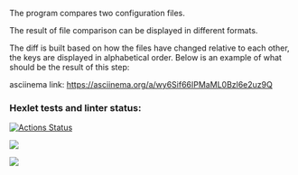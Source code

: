 
The program compares two configuration files.

The result of file comparison can be displayed in different formats.

The diff is built based on how the files have changed relative to each other, the keys are displayed in alphabetical order. Below is an example of what should be the result of this step:

asciinema link:
https://asciinema.org/a/wy6Sif66IPMaML0Bzl6e2uz9Q

### Hexlet tests and linter status:
[![Actions Status](https://github.com/Daukaevt/java-project-71/workflows/hexlet-check/badge.svg)](https://github.com/Daukaevt/java-project-71/actions)


<a href="https://codeclimate.com/github/Daukaevt/java-project-71/maintainability"><img src="https://api.codeclimate.com/v1/badges/84efb75e67b6241e9519/maintainability" /></a>

<a href="https://codeclimate.com/github/Daukaevt/java-project-71/test_coverage"><img src="https://api.codeclimate.com/v1/badges/84efb75e67b6241e9519/test_coverage" /></a>



